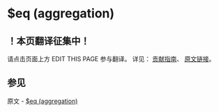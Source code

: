 # $eq (aggregation)

## ！本页翻译征集中！

请点击页面上方 EDIT THIS PAGE 参与翻译。
详见：
[贡献指南]( https://github.com/JinMuInfo/MongoDB-Manual-zh/blob/master/CONTRIBUTING.md )、
[原文链接](  https://docs.mongodb.com/manual/reference/operator/aggregation/eq/  )。

## 参见

原文 - [$eq (aggregation)]( https://docs.mongodb.com/manual/reference/operator/aggregation/eq/ )

